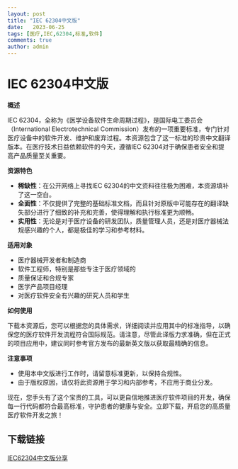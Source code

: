 ```yaml
---
layout: post
title: "IEC 62304中文版"
date:   2023-06-25
tags: [医疗,IEC,62304,标准,软件]
comments: true
author: admin
---
```

# IEC 62304中文版

**概述**

IEC 62304，全称为《医学设备软件生命周期过程》，是国际电工委员会（International Electrotechnical Commission）发布的一项重要标准，专门针对医疗设备中的软件开发、维护和废弃过程。本资源包含了这一标准的珍贵中文翻译版本。在医疗技术日益依赖软件的今天，遵循IEC 62304对于确保患者安全和提高产品质量至关重要。

**资源特色**

- **稀缺性**：在公开网络上寻找IEC 62304的中文资料往往极为困难，本资源填补了这一空白。
- **全面性**：不仅提供了完整的基础标准文档，而且针对原版中可能存在的翻译缺失部分进行了细致的补充和完善，使得理解和执行标准更为顺畅。
- **实用性**：无论是对于医疗设备的研发团队，质量管理人员，还是对医疗器械法规感兴趣的个人，都是极佳的学习和参考材料。
  
**适用对象**

- 医疗器械开发者和制造商
- 软件工程师，特别是那些专注于医疗领域的
- 质量保证和合规专家
- 医学产品项目经理
- 对医疗软件安全有兴趣的研究人员和学生

**如何使用**

下载本资源后，您可以根据您的具体需求，详细阅读并应用其中的标准指导，以确保您的医疗软件开发流程符合国际规范。请注意，尽管此译版力求准确，但在正式的项目应用中，建议同时参考官方发布的最新英文版以获取最精确的信息。

**注意事项**

- 使用本中文版进行工作时，请留意标准更新，以保持合规性。
- 由于版权原因，请仅将此资源用于学习和内部参考，不应用于商业分发。

现在，您手头有了这个宝贵的工具，可以更自信地推进医疗软件项目的开发，确保每一行代码都符合最高标准，守护患者的健康与安全。立即下载，开启您的高质量医疗软件开发之旅！

## 下载链接

[IEC62304中文版分享](https://pan.quark.cn/s/9c799209db28)
